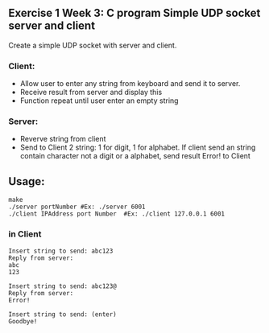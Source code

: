 ## Exercise 1 Week 3: C program Simple UDP socket server and client
Create a simple UDP socket with server and client.
### Client:
+ Allow user to enter any string from keyboard and send it to server.
+ Receive result from server and display this
+ Function repeat until user enter an empty string

### Server:
+ Reverve string from client
+ Send to Client 2 string: 1 for digit, 1 for alphabet. If client send an string contain character not a digit or a alphabet, send result Error! to Client

## Usage:
```
make
./server portNumber #Ex: ./server 6001
./client IPAddress port Number  #Ex: ./client 127.0.0.1 6001
```
### in Client
```
Insert string to send: abc123
Reply from server:
abc
123
```

```
Insert string to send: abc123@
Reply from server:
Error!
```
```
Insert string to send: (enter)
Goodbye!
```
